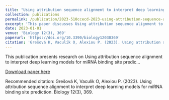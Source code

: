 ```yaml
---
title: "Using attribution sequence alignment to interpret deep learning models for miRNA binding site prediction"
collection: publications
permalink: /publication/2023-510ccecd-2023-using-attribution-sequence-alignment-to
excerpt: 'This paper discusses Using attribution sequence alignment to interpret deep learning models for miRNA binding site predic...'
date: 2023-01-01
venue: 'Biology 12(3), 369'
paperurl: 'https://doi.org/10.3390/biology12030369'
citation: 'Grešová K, Vaculík O, Alexiou P. (2023). Using attribution sequence alignment to interpret deep learning models for miRNA binding site prediction. Biology 12(3), 369.'
---
```


This publication presents research on Using attribution sequence alignment to interpret deep learning models for miRNA binding site predic...

[Download paper here](https://doi.org/10.3390/biology12030369)

Recommended citation: Grešová K, Vaculík O, Alexiou P. (2023). Using attribution sequence alignment to interpret deep learning models for miRNA binding site prediction. Biology 12(3), 369.

